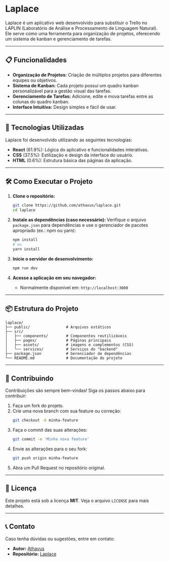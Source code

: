 # Laplace

Laplace é um aplicativo web desenvolvido para substituir o Trello no LAPLIN (Laboratório de Análise e Processamento de Linguagem Natural). Ele serve como uma ferramenta para organização de projetos, oferecendo um sistema de kanban e gerenciamento de tarefas.

---

## 📋 Funcionalidades

- **Organização de Projetos:** Criação de múltiplos projetos para diferentes equipes ou objetivos.
- **Sistema de Kanban:** Cada projeto possui um quadro kanban personalizável para a gestão visual das tarefas.
- **Gerenciamento de Tarefas:** Adicione, edite e mova tarefas entre as colunas do quadro kanban.
- **Interface Intuitiva:** Design simples e fácil de usar.

---

## 🚀 Tecnologias Utilizadas

Laplace foi desenvolvido utilizando as seguintes tecnologias:

- **React** (61.9%): Lógica do aplicativo e funcionalidades interativas.
- **CSS** (37.5%): Estilização e design da interface do usuário.
- **HTML** (0.6%): Estrutura básica das páginas da aplicação.

---

## 🛠️ Como Executar o Projeto

1. **Clone o repositório:**
   ```bash
   git clone https://github.com/athavus/laplace.git
   cd laplace
   ```

2. **Instale as dependências (caso necessário):**
   Verifique o arquivo `package.json` para dependências e use o gerenciador de pacotes apropriado (ex.: npm ou yarn):
   ```bash
   npm install
   # ou
   yarn install
   ```

3. **Inicie o servidor de desenvolvimento:**
   ```bash
   npm run dev
   ```

4. **Acesse a aplicação em seu navegador:**
   - Normalmente disponível em: `http://localhost:3000`

---

## 📦 Estrutura do Projeto

```plaintext
laplace/
├── public/                # Arquivos estáticos
├── src/
│   ├── components/        # Componentes reutilizáveis
│   ├── pages/             # Páginas principais
│   ├── assets/            # imagens e complementos (CSS)
│   └── services/          # Serviços do "backend"
├── package.json           # Gerenciador de dependências
└── README.md              # Documentação do projeto
```

---

## 🤝 Contribuindo

Contribuições são sempre bem-vindas! Siga os passos abaixo para contribuir:

1. Faça um fork do projeto.
2. Crie uma nova branch com sua feature ou correção:
   ```bash
   git checkout -b minha-feature
   ```
3. Faça o commit das suas alterações:
   ```bash
   git commit -m 'Minha nova feature'
   ```
4. Envie as alterações para o seu fork:
   ```bash
   git push origin minha-feature
   ```
5. Abra um Pull Request no repositório original.

---

## 📝 Licença

Este projeto está sob a licença **MIT**. Veja o arquivo `LICENSE` para mais detalhes.

---

## 📞 Contato

Caso tenha dúvidas ou sugestões, entre em contato:

- **Autor:** [Athavus](https://github.com/athavus)
- **Repositório:** [Laplace](https://github.com/athavus/laplace)
